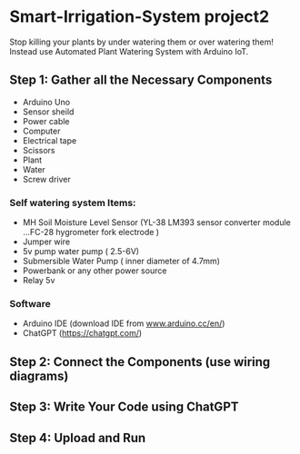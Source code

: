 # Smart-Irrigation-System project2
Stop killing your plants by under watering them or over watering them! Instead use Automated Plant Watering System with Arduino IoT.

## Step 1: Gather all the Necessary Components
* Arduino Uno
* Sensor sheild
* Power cable
* Computer
* Electrical tape
* Scissors
* Plant
* Water
* Screw driver
### Self watering system Items: 
* MH Soil Moisture Level Sensor (YL-38 LM393 sensor converter module
...FC-28 hygrometer fork electrode )
* Jumper wire
* 5v pump water pump ( 2.5-6V)
* Submersible Water Pump  ( inner diameter of 4.7mm)
* Powerbank or any other power source
* Relay 5v
### Software
* Arduino IDE (download IDE from www.arduino.cc/en/) 
* ChatGPT (https://chatgpt.com/)

## Step 2: Connect the Components (use wiring diagrams)

## Step 3: Write Your Code using ChatGPT
## Step 4: Upload and Run


